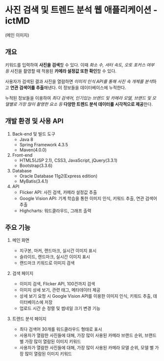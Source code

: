 # 사진 검색 및 트렌드 분석 웹 애플리케이션 - ictMD
(메인 이미지)

## 개요
키워드를 입력하여 **사진을 검색**할 수 있다. 이때 *화소 수, 셔터 속도, 오토 포커스 여부 등* 사진을 촬영할 때 적용된 **카메라 설정값 또한 확인**할 수 있다.

사용자가 검색된 결과 사진을 열람하면 *이미지 인식 API를 통해 사진 속 개체를 분석*하고 **연관 검색어를 추출**해낸다. 이 정보들을 데이터베이스에 누적한다.

누적된 정보들을 이용하여 *최다 검색어, 인기있는 브랜드 및 카메라 모델, 브랜드 및 모델별로 가장 많이 촬영한 요소 등* **다양한 트렌드 분석 데이터를 시각적으로 제공**한다.

## 개발 환경 및 사용 API
1. Back-end 및 빌드 도구
   - Java 8
   - Spring Framework 4.3.5
   - Maven(4.0.0)
2. Front-end
   - HTML5(JSP 2.1), CSS3, JavaScript, jQuery(3.3.1)
   - Bootstrap(3.3.6)
3. Database
   - Oracle Database 11g2(Express edition)
   - MyBatis(3.4.1)
4. API
   - Flicker API: 사진 검색, 카메라 설정값 추출
   - Google Vision API: 기계 학습을 통한 이미지 인식, 키워드 추출, 연관 검색어 추출
   - Highcharts: 워드클라우드, 그래프 출력

## 주요 기능

1. 메인 화면
   - 지구본, 마커, 랜드마크, 실시간 이미지 표시
   - 슬라이드, 랜드마크, 실시간 이미지 표시
   - 랜드마크 키워드로 이미지 검색

2. 검색 페이지
   - 이미지 검색, Flicker API, 100건까지 검색
   - 이미지 상세 보기, 관련 태그, 메타데이터 제공
   - 상세 보기 요청 시 Google Vision API를 이용한 이미지 인식, 키워드 추출, 데이터베이스에 저장
   - 업로드 시간 순 정렬 및 썸네일 크기 변경 기능

3. 트렌드 분석 페이지
   - 최다 검색어 30개를 워드클라우드 형태로 표시
   - 사용자가 열람한 사진들에 대해, 가장 많이 사용된 카메라 브랜드 순위, 브랜드 별 가장 많이 열람된 이미지 키워드
   - 사용자가 열람한 사진들에 대해, 가장 많이 사용된 카메라 모델 순위, 모델 별 가장 많이 열람된 이미지 키워드
